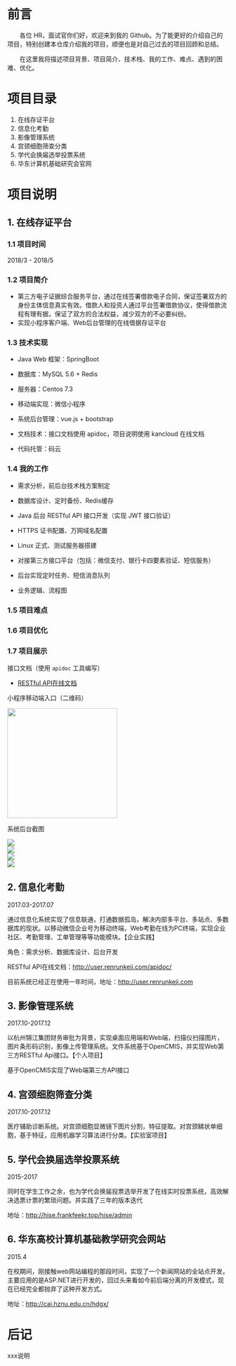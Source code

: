 # 前言

　　各位 HR，面试官你们好，欢迎来到我的 Github。为了能更好的介绍自己的项目，特别创建本仓库介绍我的项目，顺便也是对自己过去的项目回顾和总结。

　　在这里我将描述项目背景、项目简介、技术栈、我的工作、难点、遇到的困难、优化。



# 项目目录

1. 在线存证平台
2. 信息化考勤
3. 影像管理系统
4. 宫颈细胞筛查分类
5. 学代会换届选举投票系统
6. 华东计算机基础研究会官网



# 项目说明

## 1. 在线存证平台

### 1.1 项目时间

2018/3 - 2018/5

### 1.2 项目简介

- 第三方电子证据综合服务平台，通过在线签署借款电子合同，保证签署双方的身份主体信息真实有效。借款人和投资人通过平台签署借款协议，使得借款流程有理有据，保证了双方的合法权益，减少双方的不必要纠纷。
- 实现小程序客户端、Web后台管理的在线借据存证平台

### 1.3 技术实现

- Java Web 框架：SpringBoot

- 数据库：MySQL 5.6 + Redis
- 服务器：Centos 7.3
- 移动端实现：微信小程序
- 系统后台管理：vue.js + bootstrap
- 文档技术：接口文档使用 apidoc，项目说明使用 kancloud 在线文档
- 代码托管：码云

### 1.4 我的工作

- 需求分析，前后台技术栈方案制定
- 数据库设计、定时备份、Redis缓存

- Java 后台 RESTful API 接口开发（实现 JWT 接口验证）
- HTTPS 证书配置、万网域名配置
- Linux 正式、测试服务器搭建
- 对接第三方接口平台（包括：微信支付、银行卡四要素验证、短信服务）
- 后台实现定时任务、短信消息队列
- 业务逻辑、流程图

### 1.5 项目难点



### 1.6 项目优化



### 1.7 项目展示

接口文档（使用 `apidoc` 工具编写）

- [RESTful API在线文档](https://api.chengchijinfu.com/mango/apidoc/index.html)

小程序移动端入口（二维码）

<div align="left"><img src="assets/5b32e5171c1ad.jpg" width="250"/></div>

系统后台截图

<div align="left"><img src="assets/mango1.png" width=""/></div>

<div align="left"><img src="assets/mango2.png" width=""/></div>

<div align="left"><img src="assets/mango3.png" width=""/></div>

<div align="left"><img src="assets/mango4.png" width=""/></div>



## 2. 信息化考勤

2017.03-2017.07 

通过信息化系统实现了信息联通，打通数据孤岛，解决内部多平台、多站点、多数据库的现状。以移动微信企业号为移动终端，Web考勤在线为PC终端，实现企业社区、考勤管理、工单管理等等功能模块。【企业实践】

角色：需求分析、数据库设计、后台开发

RESTful API在线文档：http://user.renrunkeji.com/apidoc/

目前系统已经正在使用一年时间，地址：http://user.renrunkeji.com



## 3. 影像管理系统

2017.10-2017.12

以杭州锦江集团财务审批为背景，实现桌面应用端和Web端，扫描仪扫描图片，图片条形码识别，影像上传管理系统。文件系统基于OpenCMIS，并实现Web第三方RESTful Api接口。【个人项目】

基于OpenCMIS实现了Web端第三方API接口





## 4. 宫颈细胞筛查分类

2017.10-2017.12

医疗辅助诊断系统。对宫颈细胞显微镜下图片分割，特征提取。对宫颈鳞状单细胞，基于特征，应用机器学习算法进行分类。【实验室项目】





## 5. 学代会换届选举投票系统

2015-2017

同时在学生工作之余，也为学代会换届投票选举开发了在线实时投票系统，高效解决选票计票的繁琐问题。并实践了三年的版本迭代

地址：http://hise.frankfeekr.top/hise/admin 



## 6. 华东高校计算机基础教学研究会网站

2015.4

在校期间，刚接触web网站编程的那段时间，实现了一个新闻网站的全站点开发。主要应用的是ASP.NET进行开发的，回过头来看如今前后端分离的开发模式，现在已经完全都抛弃了这种开发方式。 

地址：http://cai.hznu.edu.cn/hdgx/



# 后记

xxx说明










